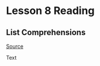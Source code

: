 # Lesson 8 Reading

## List Comprehensions

[Source](https://www.pythonforbeginners.com/basics/list-comprehensions-in-python)

Text
